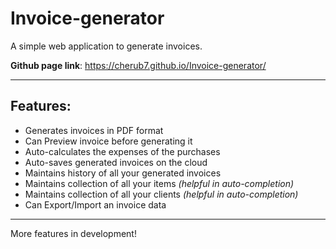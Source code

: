 # Invoice-generator

A simple web application to generate invoices.

**Github page link**: https://cherub7.github.io/Invoice-generator/

---

## Features:

* Generates invoices in PDF format
* Can Preview invoice before generating it
* Auto-calculates the expenses of the purchases
* Auto-saves generated invoices on the cloud
* Maintains history of all your generated invoices
* Maintains collection of all your items _(helpful in auto-completion)_
* Maintains collection of all your clients _(helpful in auto-completion)_
* Can Export/Import an invoice data

---

More features in development!
